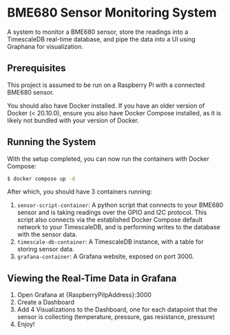 # BME680 Sensor Monitoring System

A system to monitor a BME680 sensor, store the readings into a TimescaleDB real-time database, and pipe the data into a UI using Graphana for visualization.

## Prerequisites

This project is assumed to be run on a Raspberry Pi with a connected BME680 sensor.

You should also have Docker installed. If you have an older version of Docker (< 20.10.0), ensure you also have Docker Compose installed, as it is likely not bundled with your version of Docker. 

## Running the System

With the setup completed, you can now run the containers with Docker Compose:

```bash
$ docker compose up -d
```

After which, you should have 3 containers running: 

1. `sensor-script-container`: A python script that connects to your BME680 sensor and is taking readings over the GPIO and I2C protocol. This script also connects via the established Docker Compose default network to your TimescaleDB, and is performing writes to the database with the sensor data.
2. `timescale-db-container`: A TimescaleDB instance, with a table for storing sensor data. 
3. `grafana-container`: A Grafana website, exposed on port 3000.

## Viewing the Real-Time Data in Grafana

1. Open Grafana at {RaspberryPiIpAddress}:3000
2. Create a Dashboard
3. Add 4 Visualizations to the Dashboard, one for each datapoint that the sensor is collecting (temperature, pressure, gas resistance, pressure)
4. Enjoy!
